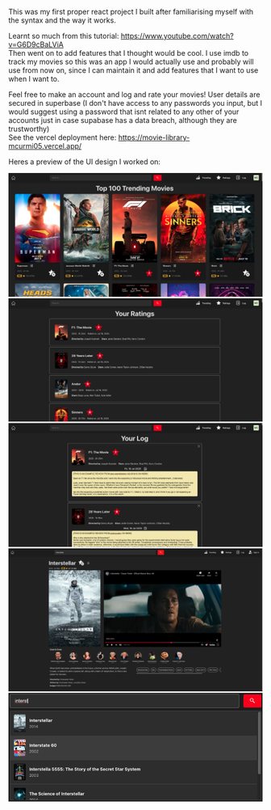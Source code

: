 This was my first proper react project I built after familiarising myself with the syntax and the way it works.

Learnt so much from this tutorial: https://www.youtube.com/watch?v=G6D9cBaLViA <br>
Then went on to add features that I thought would be cool. I use imdb to track my movies so this was an app I would actually use and probably will use from now on, since I can maintain it and add features that I want to use when I want to.

Feel free to make an account and log and rate your movies! User details are secured in superbase (I don't have access to any passwords you input, but I would suggest using a password that isnt related to any other of your accounts just in case supabase has a data breach, although they are trustworthy)
<br>
See the vercel deployment here: https://movie-library-mcurmi05.vercel.app/

Heres a preview of the UI design I worked on:

<img src="./readme_imgs/trending.png" />
<img src="./readme_imgs/ratings.png" />
<img src="./readme_imgs/log.png" />
<img src="./readme_imgs/mediadetails.png" />
<img src="./readme_imgs/searchbar.png" />

